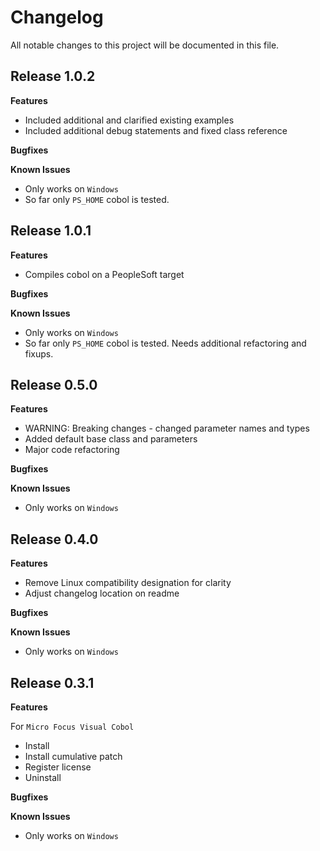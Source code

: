 # Changelog

All notable changes to this project will be documented in this file.

## Release 1.0.2

**Features**

* Included additional and clarified existing examples
* Included additional debug statements and fixed class reference

**Bugfixes**

**Known Issues**

* Only works on `Windows`
* So far only `PS_HOME` cobol is tested.

## Release 1.0.1

**Features**

* Compiles cobol on a PeopleSoft target

**Bugfixes**

**Known Issues**

* Only works on `Windows`
* So far only `PS_HOME` cobol is tested.  Needs additional refactoring and fixups.

## Release 0.5.0

**Features**

* WARNING: Breaking changes - changed parameter names and types
* Added default base class and parameters
* Major code refactoring

**Bugfixes**

**Known Issues**

* Only works on `Windows`

## Release 0.4.0

**Features**

* Remove Linux compatibility designation for clarity
* Adjust changelog location on readme

**Bugfixes**

**Known Issues**

* Only works on `Windows`

## Release 0.3.1

**Features**

For `Micro Focus Visual Cobol`
* Install
* Install cumulative patch
* Register license
* Uninstall

**Bugfixes**

**Known Issues**

* Only works on `Windows`
